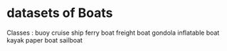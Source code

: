 # datasets of Boats
Classes : 
buoy
cruise ship
ferry boat
freight boat
gondola
inflatable boat
kayak
paper boat
sailboat
